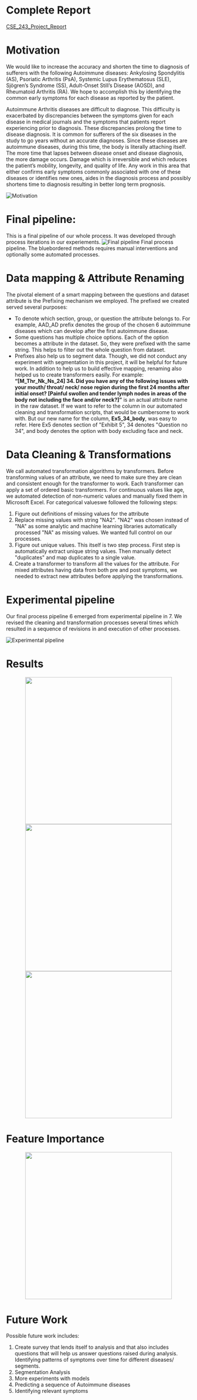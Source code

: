 # Complete Report
[CSE_243_Project_Report](resources/CSE_243_Project_Report.pdf)
# Motivation
We would like to increase the accuracy and shorten the
time to diagnosis of sufferers with the following Autoimmune
diseases: Ankylosing Spondylitis (AS), Psoriatic
Arthritis (PsA), Systemic Lupus Erythematosus
(SLE), Sjögren’s Syndrome (SS), Adult-Onset Still’s Disease
(AOSD), and Rheumatoid Arthritis (RA). We hope
to accomplish this by identifying the common early
symptoms for each disease as reported by the patient.

Autoimmune Arthritis diseases are difficult to diagnose.
This difficulty is exacerbated by discrepancies between
the symptoms given for each disease in medical
journals and the symptoms that patients report experiencing
prior to diagnosis. These discrepancies prolong
the time to disease diagnosis. It is common for sufferers
of the six diseases in the study to go years without an accurate
diagnoses. Since these diseases are autoimmune
diseases, during this time, the body is literally attaching
itself. The more time that lapses between disease
onset and disease diagnosis, the more damage occurs.
Damage which is irreversible and which reduces the patient’s
mobility, longevity, and quality of life. Any work
in this area that either confirms early symptoms commonly
associated with one of these diseases or identifies
new ones, aides in the diagnosis process and possibly
shortens time to diagnosis resulting in better long term
prognosis.

![Motivation](resources/motivation.PNG)

# Final pipeline:
This is a final pipeline of our whole process. It was developed
through process iterations in our experiements.
![Final pipeline](resources/methods.PNG)
Final process pipeline. The bluebordered
methods requires manual interventions
and optionally some automated processes.

# Data mapping & Attribute Renaming
The pivotal element of a smart mapping between the
questions and dataset attribute is the Prefixing mechanism
we employed. The prefixed we created served
several purposes:
- To denote which section, group, or question the
attribute belongs to. For example, AAD_AD prefix
denotes the group of the chosen 6 autoimmune
diseases which can develop after the first autoimmune
disease.
- Some questions has multiple choice options. Each
of the option becomes a attribute in the dataset.
So, they were prefixed with the same string. This
helps to filter out the whole question from dataset.
- Prefixes also help us to segment data. Though, we
did not conduct any experiment with segmentation
in this project, it will be helpful for future
work.
In addition to help us to build effective mapping, renaming
also helped us to create transformers easily. For
example:
**“[M_Thr_Nk_Ns_24] 34. Did you have
any of the following issues with your mouth/ throat/
neck/ nose region during the first 24 months after
initial onset? [Painful swollen and tender lymph
nodes in areas of the body not including the face
and/or neck?]”**
is an actual attribute name in the raw dataset. If we
want to refer to the column in our automated cleaning
and transformation scripts, that would be cumbersome
to work with. But our new name for the column,
**Ex5_34_body**, was easy to refer. Here Ex5 denotes section
of "Exhibit 5", 34 denotes "Question no 34", and
body denotes the option with body excluding face and
neck.

# Data Cleaning & Transformations
We call automated transformation algorithms by transformers.
Before transforming values of an attribute,
we need to make sure they are clean and consistent
enough for the transformer to work. Each transformer
can apply a set of ordered basic transformers.
For continuous values like age, we automated detection
of non-numeric values and manually fixed them
in Microsoft Excel. For categorical valueswe followed
the following steps:
1. Figure out definitions of missing values for the
attribute
2. Replace missing values with string "NA2". "NA2"
was chosen instead of "NA" as some analytic and
machine learning libraries automatically processed
"NA" as missing values. We wanted full control
on our processes.
3. Figure out unique values. This itself is two step
process. First step is automatically extract unique
string values. Then manually detect "duplicates"
and map duplicates to a single value.
4. Create a transformer to transform all the values
for the attribute.
For mixed attributes having data from both pre and
post symptoms, we needed to extract new attributes
before applying the transformations.

# Experimental pipeline
Our final process pipeline 6 emerged from experimental
pipeline in 7. We revised the cleaning and transformation
processes several times which resulted in a
sequence of revisions in and execution of other processes.

![Experimental pipeline](resources/process_actual.PNG)

# Results
<p align="center">
  <img style='width:400px' src="resources/result_RF.PNG">
  <img style='width:400px'  src="resources/result_NN.PNG">
  <img style='width:400px'  src="resources/result_SVM.PNG">
</p>

# Feature Importance
<p align="center">
  <img style='width:400px' src="resources/feature_imp.PNG">
</p>

# Future Work
Possible future work includes:
1. Create survey that lends itself to analysis and
that also includes questions that will help us answer
questions raised during analysis. Identifying
patterns of symptoms over time for different diseases/
segments.
2. Segmentation Analysis
3. More experiments with models
4. Predicting a sequence of Autoimmune diseases
5. Identifying relevant symptoms